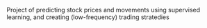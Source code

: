 Project of predicting stock prices and movements using supervised learning, and creating (low-frequency) trading stratedies
